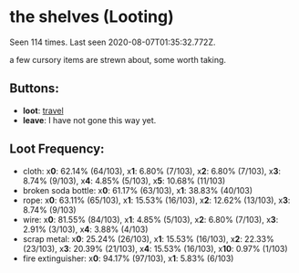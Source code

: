 # the shelves (Looting)

Seen 114 times. Last seen 2020-08-07T01:35:32.772Z.

a few cursory items are strewn about, some worth taking.

## Buttons:

- **loot**: [travel](travel-travel.md)
- **leave**: I have not gone this way yet.

## Loot Frequency:

  - cloth: x**0**: 62.14% (64/103), x**1**: 6.80% (7/103), x**2**: 6.80% (7/103), x**3**: 8.74% (9/103), x**4**: 4.85% (5/103), x**5**: 10.68% (11/103)
  - broken soda bottle: x**0**: 61.17% (63/103), x**1**: 38.83% (40/103)
  - rope: x**0**: 63.11% (65/103), x**1**: 15.53% (16/103), x**2**: 12.62% (13/103), x**3**: 8.74% (9/103)
  - wire: x**0**: 81.55% (84/103), x**1**: 4.85% (5/103), x**2**: 6.80% (7/103), x**3**: 2.91% (3/103), x**4**: 3.88% (4/103)
  - scrap metal: x**0**: 25.24% (26/103), x**1**: 15.53% (16/103), x**2**: 22.33% (23/103), x**3**: 20.39% (21/103), x**4**: 15.53% (16/103), x**10**: 0.97% (1/103)
  - fire extinguisher: x**0**: 94.17% (97/103), x**1**: 5.83% (6/103)